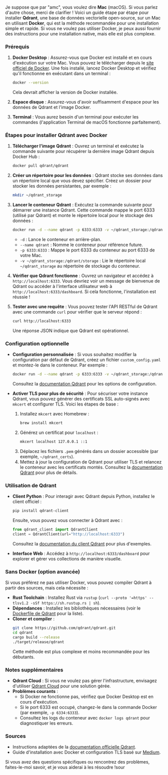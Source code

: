 Je suppose que par "amc", vous voulez dire **Mac** (macOS). Si vous parlez d'autre chose, merci de clarifier ! Voici un guide étape par étape pour installer **Qdrant**, une base de données vectorielle open-source, sur un Mac en utilisant **Docker**, qui est la méthode recommandée pour une installation simple et rapide. Si vous ne voulez pas utiliser Docker, je peux aussi fournir des instructions pour une installation native, mais elle est plus complexe.

### Prérequis
1. **Docker Desktop** : Assurez-vous que Docker est installé et en cours d'exécution sur votre Mac. Vous pouvez le télécharger depuis le [site officiel de Docker](https://www.docker.com/products/docker-desktop/). Une fois installé, lancez Docker Desktop et vérifiez qu'il fonctionne en exécutant dans un terminal :
   ```bash
   docker --version
   ```
   Cela devrait afficher la version de Docker installée.

2. **Espace disque** : Assurez-vous d'avoir suffisamment d'espace pour les données de Qdrant et l'image Docker.

3. **Terminal** : Vous aurez besoin d'un terminal pour exécuter les commandes (l'application Terminal de macOS fonctionne parfaitement).

### Étapes pour installer Qdrant avec Docker
1. **Télécharger l'image Qdrant** :
   Ouvrez un terminal et exécutez la commande suivante pour récupérer la dernière image Qdrant depuis Docker Hub :
   ```bash
   docker pull qdrant/qdrant
   ```

2. **Créer un répertoire pour les données** :
   Qdrant stocke ses données dans un répertoire local que vous devez spécifier. Créez un dossier pour stocker les données persistantes, par exemple :
   ```bash
   mkdir ~/qdrant_storage
   ```

3. **Lancer le conteneur Qdrant** :
   Exécutez la commande suivante pour démarrer une instance Qdrant. Cette commande mappe le port 6333 (utilisé par Qdrant) et monte le répertoire local pour le stockage des données :
   ```bash
   docker run -d --name qdrant -p 6333:6333 -v ~/qdrant_storage:/qdrant/storage qdrant/qdrant
   ```
   - `-d` : Lance le conteneur en arrière-plan.
   - `--name qdrant` : Nomme le conteneur pour référence future.
   - `-p 6333:6333` : Mappe le port 6333 du conteneur au port 6333 de votre Mac.
   - `-v ~/qdrant_storage:/qdrant/storage` : Lie le répertoire local `~/qdrant_storage` au répertoire de stockage du conteneur.

4. **Vérifier que Qdrant fonctionne** :
   Ouvrez un navigateur et accédez à `http://localhost:6333`. Vous devriez voir un message de bienvenue de Qdrant ou accéder à l'interface utilisateur web à `http://localhost:6333/dashboard`. Si cela fonctionne, l'installation est réussie !

5. **Tester avec une requête** :
   Vous pouvez tester l'API RESTful de Qdrant avec une commande `curl` pour vérifier que le serveur répond :
   ```bash
   curl http://localhost:6333
   ```
   Une réponse JSON indique que Qdrant est opérationnel.

### Configuration optionnelle
- **Configuration personnalisée** : Si vous souhaitez modifier la configuration par défaut de Qdrant, créez un fichier `custom_config.yaml` et montez-le dans le conteneur. Par exemple :
   ```bash
   docker run -d --name qdrant -p 6333:6333 -v ~/qdrant_storage:/qdrant/storage -v ~/custom_config.yaml:/qdrant/config/production.yaml qdrant/qdrant
   ```
   Consultez la [documentation Qdrant](https://qdrant.tech/documentation/) pour les options de configuration.

- **Activer TLS pour plus de sécurité** : Pour sécuriser votre instance Qdrant, vous pouvez générer des certificats SSL auto-signés avec `mkcert` et configurer TLS. Voici les étapes de base :
   1. Installez `mkcert` avec Homebrew :
      ```bash
      brew install mkcert
      ```
   2. Générez un certificat pour `localhost` :
      ```bash
      mkcert localhost 127.0.0.1 ::1
      ```
   3. Déplacez les fichiers `.pem` générés dans un dossier accessible (par exemple, `~/qdrant_certs`).
   4. Mettez à jour la configuration de Qdrant pour utiliser TLS et relancez le conteneur avec les certificats montés. Consultez la [documentation Qdrant](https://qdrant.tech/documentation/guides/security/) pour plus de détails.

### Utilisation de Qdrant
- **Client Python** : Pour interagir avec Qdrant depuis Python, installez le client officiel :
   ```bash
   pip install qdrant-client
   ```
   Ensuite, vous pouvez vous connecter à Qdrant avec :
   ```python
   from qdrant_client import QdrantClient
   client = QdrantClient(url="http://localhost:6333")
   ```
   Consultez la [documentation du client Qdrant](https://github.com/qdrant/qdrant-client) pour plus d'exemples.

- **Interface Web** : Accédez à `http://localhost:6333/dashboard` pour explorer et gérer vos collections de manière visuelle.

### Sans Docker (option avancée)
Si vous préférez ne pas utiliser Docker, vous pouvez compiler Qdrant à partir des sources, mais cela nécessite :
- **Rust Toolchain** : Installez Rust via `rustup` (`curl --proto '=https' --tlsv1.2 -sSf https://sh.rustup.rs | sh`).
- **Dépendances** : Installez les bibliothèques nécessaires (voir le [Dockerfile de Qdrant](https://github.com/qdrant/qdrant/blob/master/Dockerfile) pour la liste).
- **Cloner et compiler** :
   ```bash
   git clone https://github.com/qdrant/qdrant.git
   cd qdrant
   cargo build --release
   ./target/release/qdrant
   ```
   Cette méthode est plus complexe et moins recommandée pour les débutants.

### Notes supplémentaires
- **Qdrant Cloud** : Si vous ne voulez pas gérer l'infrastructure, envisagez d'utiliser [Qdrant Cloud](https://cloud.qdrant.io/) pour une solution gérée.
- **Problèmes courants** :
  - Si Docker ne fonctionne pas, vérifiez que Docker Desktop est en cours d'exécution.
  - Si le port 6333 est occupé, changez-le dans la commande Docker (par exemple, `-p 6334:6333`).
  - Consultez les logs du conteneur avec `docker logs qdrant` pour diagnostiquer les erreurs.

### Sources
- Instructions adaptées de la [documentation officielle Qdrant](https://qdrant.tech/documentation/).[](https://qdrant.tech/documentation/guides/installation/)[](https://qdrant.tech/documentation/quickstart/)
- Guide d'installation avec Docker et configuration TLS basé sur [Medium](https://medium.com/@fadilparves/qdrant-self-hosted-84a3af076307).[](https://medium.com/%40fadil.parves/qdrant-self-hosted-28a30106e9dd)

Si vous avez des questions spécifiques ou rencontrez des problèmes, faites-le-moi savoir, et je vous aiderai à les résoudre !sour